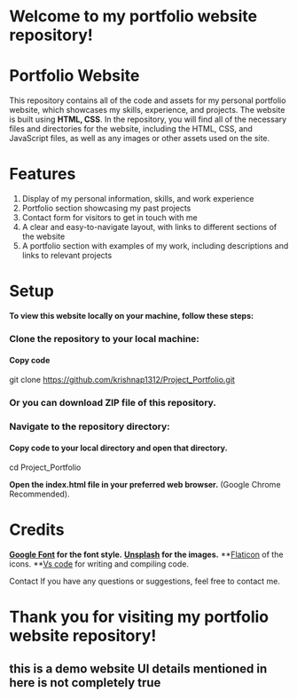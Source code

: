 # Welcome to my portfolio website repository!

# Portfolio Website
This repository contains all of the code and assets for my personal portfolio website, which showcases my skills, experience, and projects.
The website is built using **HTML, CSS**.
In the repository, you will find all of the necessary files and directories for the website, including the HTML, CSS, and JavaScript files, as well as any images or other assets used on the site.

# Features
  
1. Display of my personal information, skills, and work experience
2. Portfolio section showcasing my past projects
3. Contact form for visitors to get in touch with me
4. A clear and easy-to-navigate layout, with links to different sections of the website
5. A portfolio section with examples of my work, including descriptions and links to relevant projects

# Setup
**To view this website locally on your machine, follow these steps:**

### Clone the repository to your local machine:
#### Copy code
git clone https://github.com/krishnap1312/Project_Portfolio.git

### Or you can download ZIP file of this repository.

### Navigate to the repository directory:
#### Copy code to your local directory and open that directory.
cd Project_Portfolio

**Open the index.html file in your preferred web browser.** (Google Chrome Recommended).


# Credits
**[Google Font](https://fonts.google.com/) for the font style.**
**[Unsplash](https://unsplash.com/) for the images.**
**[Flaticon](https://www.flaticon.com/) of the icons.
**[Vs code](https://code.visualstudio.com/) for writing and compiling code.

Contact
If you have any questions or suggestions, feel free to contact me.



# Thank you for visiting my portfolio website repository!



## this is a demo website UI details mentioned in here is not completely true



